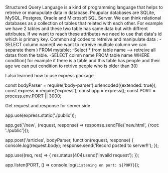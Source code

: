Structured Query Language is a kind of programming language that helps to retreive or manupulate data in database.
Poupular databases are SQLite, MySQL, Postgres, Oracle and Microsoft SQL Server.
We can think relational databases as a collection of tables that related with each other. For example we have 2 tables and these two table has same data but with diffrent attributes. If we want to reach these attributes we need to use that data's id which is primary key.
Common sql codes to retreive and manipulate data :
-SELECT column name(if we want to retreive  multiple column we can separate them )
FROM mytable;
-Select * from table name --> retreive all datas from the table.
-SELECT colmn name
FROM table name
WHERE condition( for example if there is a table and this table has people and their age we can put condition to retrive people who is older than 30)

I also learned how to use express package

const bodyParser = require('body-parser').urlencoded({extended: true});
const express = require('express');
const app = express();
const PORT = process.env.PORT || 3000;

Get request and response for server side

app.use(express.static('./public'));

app.get('/new', (request, response) =>
  response.sendFile('new.html', {root: './public'}));

app.post('/articles', bodyParser, function(request, response) {
  console.log(request.body);
  response.send('Record posted to server!!');
});

app.use((req, res) => {
  res.status(404).send('Invaild request');
});

app.listen(PORT, () => console.log(`Listening on port: ${PORT}`));
